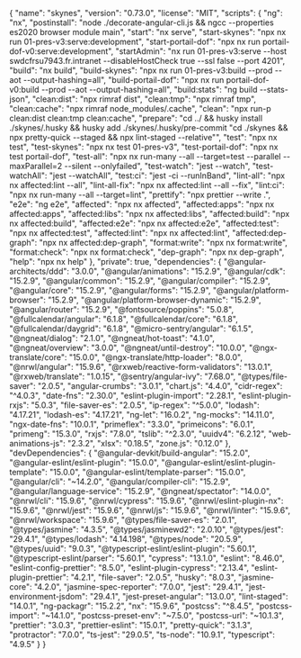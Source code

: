 {
"name": "skynes",
"version": "0.73.0",
"license": "MIT",
"scripts": {
"ng": "nx",
"postinstall": "node ./decorate-angular-cli.js && ngcc --properties es2020 browser module main",
"start": "nx serve",
"start-skynes": "npx nx run 01-pres-v3:serve:development",
"start-portail-dof": "npx nx run portail-dof-v0:serve:development",
"startAdmin": "nx run 01-pres-v3:serve --host swdcfrsu7943.fr.intranet --disableHostCheck true --ssl false --port 4201",
"build": "nx build",
"build-skynes": "npx nx run 01-pres-v3:build --prod --aot --output-hashing=all",
"build-portail-dof": "npx nx run portail-dof-v0:build --prod --aot --output-hashing=all",
"build:stats": "ng build --stats-json",
"clean:dist": "npx rimraf dist",
"clean:tmp": "npx rimraf tmp",
"clean:cache": "npx rimraf node_modules/.cache",
"clean": "npx run-p clean:dist clean:tmp clean:cache",
"prepare": "cd ../ && husky install ./skynes/.husky && husky add ./skynes/.husky/pre-commit \"cd ./skynes && npx pretty-quick --staged && npx lint-staged --relative\"",
"test": "npx nx test",
"test-skynes": "npx nx test 01-pres-v3",
"test-portail-dof": "npx nx test portail-dof",
"test-all": "npx nx run-many --all --target=test --parallel --maxParallel=2 --silent --onlyfailed",
"test-watch": "jest --watch",
"test-watchAll": "jest --watchAll",
"test:ci": "jest -ci --runInBand",
"lint-all": "npx nx affected:lint --all",
"lint-all-fix": "npx nx affected:lint --all --fix",
"lint:ci": "npx nx run-many --all --target=lint",
"prettify": "npx prettier --write .",
"e2e": "ng e2e",
"affected": "npx nx affected",
"affected:apps": "npx nx affected:apps",
"affected:libs": "npx nx affected:libs",
"affected:build": "npx nx affected:build",
"affected:e2e": "npx nx affected:e2e",
"affected:test": "npx nx affected:test",
"affected:lint": "npx nx affected:lint",
"affected:dep-graph": "npx nx affected:dep-graph",
"format:write": "npx nx format:write",
"format:check": "npx nx format:check",
"dep-graph": "npx nx dep-graph",
"help": "npx nx help"
},
"private": true,
"dependencies": {
"@angular-architects/ddd": "3.0.0",
"@angular/animations": "15.2.9",
"@angular/cdk": "15.2.9",
"@angular/common": "15.2.9",
"@angular/compiler": "15.2.9",
"@angular/core": "15.2.9",
"@angular/forms": "15.2.9",
"@angular/platform-browser": "15.2.9",
"@angular/platform-browser-dynamic": "15.2.9",
"@angular/router": "15.2.9",
"@fontsource/poppins": "5.0.8",
"@fullcalendar/angular": "6.1.8",
"@fullcalendar/core": "6.1.8",
"@fullcalendar/daygrid": "6.1.8",
"@micro-sentry/angular": "6.1.5",
"@ngneat/dialog": "2.1.0",
"@ngneat/hot-toast": "4.1.0",
"@ngneat/overview": "3.0.0",
"@ngneat/until-destroy": "10.0.0",
"@ngx-translate/core": "15.0.0",
"@ngx-translate/http-loader": "8.0.0",
"@nrwl/angular": "15.9.6",
"@rxweb/reactive-form-validators": "13.0.1",
"@rxweb/translate": "1.0.15",
"@sentry/angular-ivy": "7.68.0",
"@types/file-saver": "2.0.5",
"angular-crumbs": "3.0.1",
"chart.js": "4.4.0",
"cidr-regex": "^4.0.3",
"date-fns": "2.30.0",
"eslint-plugin-import": "2.28.1",
"eslint-plugin-rxjs": "5.0.3",
"file-saver-es": "2.0.5",
"ip-regex": "^5.0.0",
"lodash": "4.17.21",
"lodash-es": "4.17.21",
"ng-let": "16.0.2",
"ng-mocks": "14.11.0",
"ngx-date-fns": "10.0.1",
"primeflex": "3.3.0",
"primeicons": "6.0.1",
"primeng": "15.3.0",
"rxjs": "7.8.0",
"tslib": "^2.3.0",
"uuidv4": "6.2.12",
"web-animations-js": "2.3.2",
"xlsx": "0.18.5",
"zone.js": "0.12.0"
},
"devDependencies": {
"@angular-devkit/build-angular": "15.2.0",
"@angular-eslint/eslint-plugin": "15.0.0",
"@angular-eslint/eslint-plugin-template": "15.0.0",
"@angular-eslint/template-parser": "15.0.0",
"@angular/cli": "~14.2.0",
"@angular/compiler-cli": "15.2.9",
"@angular/language-service": "15.2.9",
"@ngneat/spectator": "14.0.0",
"@nrwl/cli": "15.9.6",
"@nrwl/cypress": "15.9.6",
"@nrwl/eslint-plugin-nx": "15.9.6",
"@nrwl/jest": "15.9.6",
"@nrwl/js": "15.9.6",
"@nrwl/linter": "15.9.6",
"@nrwl/workspace": "15.9.6",
"@types/file-saver-es": "2.0.1",
"@types/jasmine": "4.3.5",
"@types/jasminewd2": "2.0.10",
"@types/jest": "29.4.1",
"@types/lodash": "4.14.198",
"@types/node": "20.5.9",
"@types/uuid": "9.0.3",
"@typescript-eslint/eslint-plugin": "5.60.1",
"@typescript-eslint/parser": "5.60.1",
"cypress": "13.1.0",
"eslint": "8.46.0",
"eslint-config-prettier": "8.5.0",
"eslint-plugin-cypress": "2.13.4",
"eslint-plugin-prettier": "4.2.1",
"file-saver": "2.0.5",
"husky": "8.0.3",
"jasmine-core": "4.2.0",
"jasmine-spec-reporter": "7.0.0",
"jest": "29.4.1",
"jest-environment-jsdom": "29.4.1",
"jest-preset-angular": "13.0.0",
"lint-staged": "14.0.1",
"ng-packagr": "15.2.2",
"nx": "15.9.6",
"postcss": "^8.4.5",
"postcss-import": "~14.1.0",
"postcss-preset-env": "~7.5.0",
"postcss-url": "~10.1.3",
"prettier": "3.0.3",
"prettier-eslint": "15.0.1",
"pretty-quick": "3.1.3",
"protractor": "7.0.0",
"ts-jest": "29.0.5",
"ts-node": "10.9.1",
"typescript": "4.9.5"
}
}
